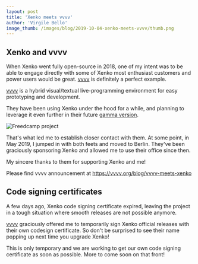 ```yaml
---
layout: post
title: 'Xenko meets vvvv'
author: 'Virgile Bello'
image_thumb: /images/blog/2019-10-04-xenko-meets-vvvv/thumb.png
---
```


## Xenko and vvvv

When Xenko went fully open-source in 2018, one of my intent was to be able to engage directly with some of Xenko most enthusiast customers and power users would be great. [vvvv](https://vvvv.org/) is definitely a perfect example.

[vvvv](https://vvvv.org/) is a hybrid visual/textual live-programming environment for easy prototyping and development.

They have been using Xenko under the hood for a while, and planning to leverage it even further in their future [gamma version](https://vvvv.org/blog/vvvv-gamma-2019.1-preview).

![Freedcamp project](/images/blog/2019-10-04-xenko-meets-vvvv/vvvv_meets_xenko_s.jpg)

That's what led me to establish closer contact with them. At some point, in May 2019, I jumped in with both feets and moved to Berlin. They've been graciously sponsoring Xenko and allowed me to use their office since then.

My sincere thanks to them for supporting Xenko and me!

Please find vvvv announcement at https://vvvv.org/blog/vvvv-meets-xenko

## Code signing certificates

A few days ago, Xenko code signing certificate expired, leaving the project in a tough situation where smooth releases are not possible anymore.

[vvvv](https://vvvv.org/) graciously offered me to temporarily sign Xenko official releases with their own codesign certificate. So don't be surprised to see their name popping up next time you upgrade Xenko!

This is only temporary and we are working to get our own code signing certificate as soon as possible. More to come soon on that front!
